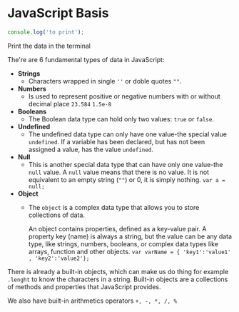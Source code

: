 # JavaScript Basis



```javascript
console.log('to print');
```

Print the data in the terminal



The're are 6 fundamental types of data in JavaScript:

* **Strings**
  * Characters wrapped in single `''` or doble quotes `""`.
* **Numbers**
  * Is used to represent positive or negative numbers with or without decimal place `23.584` `1.5e-8`
* **Booleans**
  * The Boolean data type can hold only two values: `true` or `false`.
* **Undefined**
  * The undefined data type can only have one value-the special value `undefined`. If a variable has been declared, but has not been assigned a value, has the value `undefined`.
* **Null**
  * This is another special data type that can have only one value-the `null` value. A `null` value means that there is no value. It is not equivalent to an empty string \(`""`\) or 0, it is simply nothing. `var a = null;`
* **Object**
  * The `object` is a complex data type that allows you to store collections of data.

    An object contains properties, defined as a key-value pair. A property key \(name\) is always a string, but the value can be any data type, like strings, numbers, booleans, or complex data types like arrays, function and other objects. `var varName = { 'key1':'value1' , 'key2':'value2'};`

There is already a built-in objects, which can make us do thing for example `.lenght` to know the characters in a string. Built-in objects are a collections of methods and properties that JavaScript  provides.

We also have built-in arithmetics operators `+, -, *, /, %`





